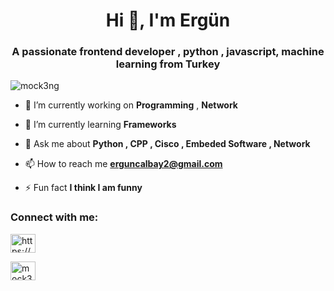 <h1 align="center">Hi 👋, I'm Ergün</h1>
<h3 align="center">A passionate frontend developer , python , javascript, machine learning from Turkey</h3>

<p align="left"> <img src="https://komarev.com/ghpvc/?username=mock3ng&label=Profile%20views&color=0e75b6&style=flat" alt="mock3ng" /> </p>

- 🔭 I’m currently working on **Programming**  , **Network**

- 🌱 I’m currently learning **Frameworks**

- 💬 Ask me about **Python , CPP , Cisco , Embeded Software , Network**

- 📫 How to reach me **erguncalbay2@gmail.com**

- ⚡ Fun fact **I think I am funny**

<h3 align="left">Connect with me:</h3>
<p align="left">
<a href="https://www.linkedin.com/in/erg%c3%bcn-%c3%a7albay-21a8b824b" target="blank"><img align="center" src="https://raw.githubusercontent.com/rahuldkjain/github-profile-readme-generator/master/src/images/icons/Social/linked-in-alt.svg" alt="https://www.linkedin.com/in/erg%c3%bcn-%c3%a7albay-21a8b824b" height="30" width="40" /></a>

<a href="https://www.leetcode.com/mock3ng" target="blank"><img align="center" src="https://raw.githubusercontent.com/rahuldkjain/github-profile-readme-generator/master/src/images/icons/Social/leet-code.svg" alt="mock3ng" height="30" width="40" /></a>
</p>


